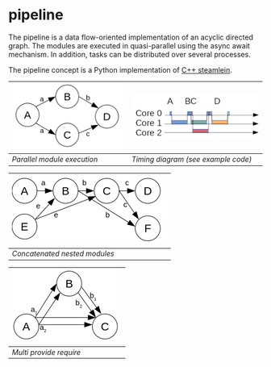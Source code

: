 # pipeline

The pipeline is a data flow-oriented implementation
of an acyclic directed graph. The modules are executed in quasi-parallel using the async await mechanism. In addition, tasks can be distributed over several processes.

The pipeline concept is a Python implementation of [C++ steamlein](https://github.com/gottliebtfreitag/steamlein).

|![](images/1_parallel_modules.png?raw=true)|![](images/4_timingdiagram.png?raw=true)|
|-|-|
|*Parallel module execution* | *Timing diagram (see example code)*|


|![](images/2_concatenated_nested_modules.png?raw=true)|
|-|
|*Concatenated nested modules*|

|![](images/3_multi_provide_require.png?raw=true)|
|-|
|*Multi provide require*|
